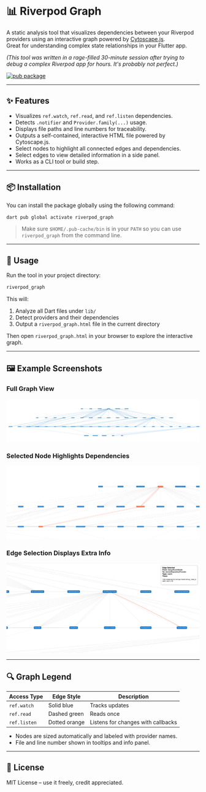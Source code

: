 # 📊 Riverpod Graph

A static analysis tool that visualizes dependencies between your Riverpod providers using an interactive graph powered by [Cytoscape.js](https://js.cytoscape.org).  
Great for understanding complex state relationships in your Flutter app.

_(This tool was written in a rage-filled 30-minute session after trying to debug a complex Riverpod app for hours. It's probably not perfect.)_

[![pub package](https://img.shields.io/pub/v/riverpod_graph.svg)](https://pub.dartlang.org/packages/riverpod_graph)

---

## ✨ Features

- Visualizes `ref.watch`, `ref.read`, and `ref.listen` dependencies.
- Detects `.notifier` and `Provider.family(...)` usage.
- Displays file paths and line numbers for traceability.
- Outputs a self-contained, interactive HTML file powered by Cytoscape.js.
- Select nodes to highlight all connected edges and dependencies.
- Select edges to view detailed information in a side panel.
- Works as a CLI tool or build step.

---

## 📦 Installation

You can install the package globally using the following command:

```bash
dart pub global activate riverpod_graph
```

> Make sure `$HOME/.pub-cache/bin` is in your `PATH` so you can use `riverpod_graph` from the command line.

---

## 🚀 Usage

Run the tool in your project directory:

```bash
riverpod_graph
```

This will:

1. Analyze all Dart files under `lib/`
2. Detect providers and their dependencies
3. Output a `riverpod_graph.html` file in the current directory

Then open `riverpod_graph.html` in your browser to explore the interactive graph.

---

## 🖼️ Example Screenshots

### Full Graph View  
![Graph Screenshot](res/graph.png)

### Selected Node Highlights Dependencies  
![Selected Node](res/node_selected.png)

### Edge Selection Displays Extra Info  
![Selected Edge](res/edge_selected.png)

---

## 🔍 Graph Legend

| Access Type       | Edge Style     | Description                                  |
|-------------------|----------------|----------------------------------------------|
| `ref.watch`       | Solid blue     | Tracks updates                               |
| `ref.read`        | Dashed green   | Reads once                                   |
| `ref.listen`      | Dotted orange  | Listens for changes with callbacks           |

- Nodes are sized automatically and labeled with provider names.
- File and line number shown in tooltips and info panel.

---

## 📄 License

MIT License – use it freely, credit appreciated.
